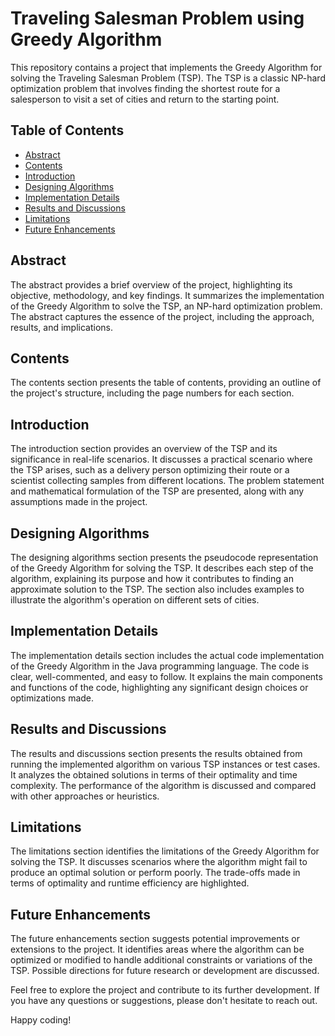 # Traveling Salesman Problem using Greedy Algorithm

This repository contains a project that implements the Greedy Algorithm for solving the Traveling Salesman Problem (TSP). The TSP is a classic NP-hard optimization problem that involves finding the shortest route for a salesperson to visit a set of cities and return to the starting point.

## Table of Contents
- [Abstract](#abstract)
- [Contents](#contents)
- [Introduction](#introduction)
- [Designing Algorithms](#designing-algorithms)
- [Implementation Details](#implementation-details)
- [Results and Discussions](#results-and-discussions)
- [Limitations](#limitations)
- [Future Enhancements](#future-enhancements)

## Abstract
The abstract provides a brief overview of the project, highlighting its objective, methodology, and key findings. It summarizes the implementation of the Greedy Algorithm to solve the TSP, an NP-hard optimization problem. The abstract captures the essence of the project, including the approach, results, and implications.

## Contents
The contents section presents the table of contents, providing an outline of the project's structure, including the page numbers for each section.

## Introduction
The introduction section provides an overview of the TSP and its significance in real-life scenarios. It discusses a practical scenario where the TSP arises, such as a delivery person optimizing their route or a scientist collecting samples from different locations. The problem statement and mathematical formulation of the TSP are presented, along with any assumptions made in the project.

## Designing Algorithms
The designing algorithms section presents the pseudocode representation of the Greedy Algorithm for solving the TSP. It describes each step of the algorithm, explaining its purpose and how it contributes to finding an approximate solution to the TSP. The section also includes examples to illustrate the algorithm's operation on different sets of cities.

## Implementation Details
The implementation details section includes the actual code implementation of the Greedy Algorithm in the Java programming language. The code is clear, well-commented, and easy to follow. It explains the main components and functions of the code, highlighting any significant design choices or optimizations made.

## Results and Discussions
The results and discussions section presents the results obtained from running the implemented algorithm on various TSP instances or test cases. It analyzes the obtained solutions in terms of their optimality and time complexity. The performance of the algorithm is discussed and compared with other approaches or heuristics.

## Limitations
The limitations section identifies the limitations of the Greedy Algorithm for solving the TSP. It discusses scenarios where the algorithm might fail to produce an optimal solution or perform poorly. The trade-offs made in terms of optimality and runtime efficiency are highlighted.

## Future Enhancements
The future enhancements section suggests potential improvements or extensions to the project. It identifies areas where the algorithm can be optimized or modified to handle additional constraints or variations of the TSP. Possible directions for future research or development are discussed.

Feel free to explore the project and contribute to its further development. If you have any questions or suggestions, please don't hesitate to reach out.

Happy coding!
